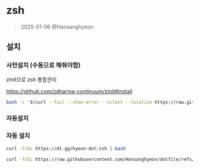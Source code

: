# zsh

> 2025-01-06 @Hansanghyeon

## 설치

### 사전설치 (수동으로 해줘야함)

zinit으로 zsh 통합관리

https://github.com/zdharma-continuum/zinit#install

```sh
bash -c "$(curl --fail --show-error --silent --location https://raw.githubusercontent.com/zdharma-continuum/zinit/HEAD/scripts/install.sh)"
```

### 자동설치

### 자동 설치

```sh
curl -fsSL https://4t.gg/hyeon-dot-zsh | bash
```

```sh
curl -fsSL https://raw.githubusercontent.com/Hansanghyeon/dotfile/refs/heads/main/zsh/setup.sh | bash
```